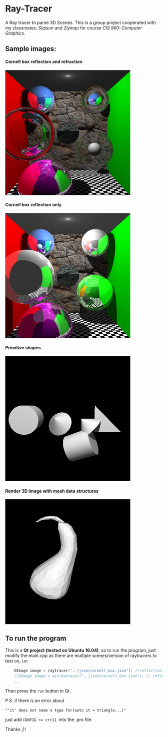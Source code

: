 # Ray-Tracer
A Ray tracer to parse 3D Scenes.
This is a group project cooperated with my classmates: _Siqisun_ and _Ziyinqu_ for course _CIS 560: Computer Graphics_.
## Sample images:
#### Cornell box reflection and refraction
![Cornell_refelec](https://github.com/Aieener/Ray-Tracer/blob/master/cornell_reflec_refrac.png?raw=true "Optional Title")
#### Cornell box reflection only
![Cornell_refeleconly](https://github.com/Aieener/Ray-Tracer/blob/master/cornell_reflectonly_result.png?raw=true "Optional Title")
#### Primitive shapes
![Primitive_shapes](https://github.com/Aieener/Ray-Tracer/blob/master/my_shapes.png?raw=true "Optional Title")
#### Render 3D image with mesh data structures
![Primitive_shapes](https://github.com/Aieener/Ray-Tracer/blob/master/gourd.png?raw=true "Optional Title")

## To run the program
This is a **Qt project (tested on Ubuntu 16.04)**, so to run the program, just modify the main.cpp as there are multiple
scenes/version of raytracers to test on, i.e:
```c++
	QImage image = raytracer("../json/cornell_box.json"); //reflection + refraction    
	//QImage image = accraytracer("../json/cornell_box.json"); // reflection only
	...
```
Then press the `run` button in Qt.

P.S. if there is an error about 
```
"'it' does not name a type for(auto it = triangle...)"
```
just add `CONFIG += c++11 `into the .pro file.

Thanks ;)!
